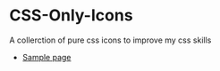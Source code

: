 CSS-Only-Icons
==============

A collerction of pure css icons to improve my css skills

* [Sample page](http://borlafdev.com/CSS-Only-Icons/)
